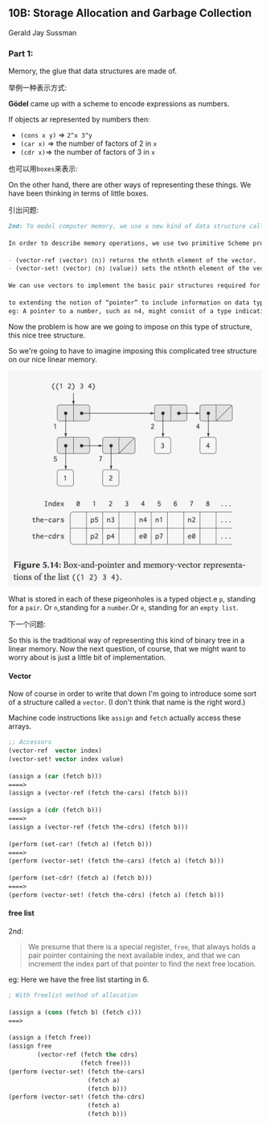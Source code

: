 ## 10B: Storage Allocation and Garbage Collection

Gerald Jay Sussman

### Part 1:

Memory, the glue that data structures are made of.

举例一种表示方式:

**Gödel** came up with a scheme to encode expressions as numbers.

If objects ar represented by numbers then:

- `(cons x y)` => `2^x 3^y`
- `(car x)` => the number of factors of 2 in `x`
- `(cdr x)`=> the number of factors of 3 in `x`

也可以用`boxes`来表示:

On the other hand, there are other ways of representing these things. We have been thinking in terms of little boxes. 

引出问题:

```markdown
2nd: To model computer memory, we use a new kind of data structure called a vector. (http://sarabander.github.io/sicp/html/5_002e3.xhtml#g_t5_002e3)

In order to describe memory operations, we use two primitive Scheme procedures for manipulating vectors:

- (vector-ref ⟨vector⟩ ⟨n⟩) returns the nthnth element of the vector.
- (vector-set! ⟨vector⟩ ⟨n⟩ ⟨value⟩) sets the nthnth element of the vector to the designated value.

We can use vectors to implement the basic pair structures required for a list-structured memory. Let us imagine that computer memory is divided into two vectors: the-cars and the-cdrs.

to extending the notion of “pointer” to include information on data type.
eg: A pointer to a number, such as n4, might consist of a type indicating numeric data together with the actual representation of the number 4.
```

Now the problem is how are we going to impose on this type of structure, this nice tree structure.

So we're going to have to imagine imposing this complicated tree structure on our nice linear memory.

![10B_1_1](./png/10B_1_1.png)

 What is stored in each of these pigeonholes is a typed object.e `p`, standing for a `pair`. Or `n`,standing for a `number`.Or `e`, standing for an `empty list`.

下一个问题:

So this is the traditional way of representing this kind of binary tree in a linear memory. Now the next question, of course, that we might want to worry about is just a little bit of implementation.

#### Vector

Now of course in order to write that down I'm going to introduce some sort of a structure called a `vector`. (I don't think that name is the right word.)

Machine code instructions like `assign` and `fetch` actually access these arrays.

```lisp
;; Accessors
(vector-ref  vector index)
(vector-set! vector index value)

(assign a (car (fetch b)))
====>
(assign a (vector-ref (fetch the-cars) (fetch b)))

(assign a (cdr (fetch b)))
====>
(assign a (vector-ref (fetch the-cdrs) (fetch b)))

(perform (set-car! (fetch a) (fetch b)))
====>
(perform (vector-set! (fetch the-cars) (fetch a) (fetch b)))

(perform (set-cdr! (fetch a) (fetch b)))
====>
(perform (vector-set! (fetch the-cdrs) (fetch a) (fetch b)))
```



#### free list

2nd:

> We presume that there is a special register, `free`, that always holds a pair pointer containing the next available index, and that we can increment the index part of that pointer to find the next free location.

eg: Here we have the free list starting in 6.

```lisp
; With freelist method of allocation

(assign a (cons (fetch b) (fetch c)))
===>

(assign a (fetch free))
(assign free
        (vector-ref (fetch the cdrs)
                    (fetch free)))
(perform (vector-set! (fetch the-cars)
                      (fetch a)
                      (fetch b)))
(perform (vector-set! (fetch the-cdrs)
                      (fetch a)
                      (fetch b)))
```

